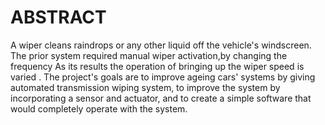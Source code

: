 # ABSTRACT 

A wiper cleans raindrops or any other liquid off the vehicle's windscreen. The prior system required manual wiper activation,by changing the frequency As its results the operation of bringing up the wiper speed is varied . The project's goals are to improve ageing cars' systems by giving automated transmission wiping system, to improve the system by incorporating a sensor and actuator, and to create a simple software that would completely operate with the system. 
